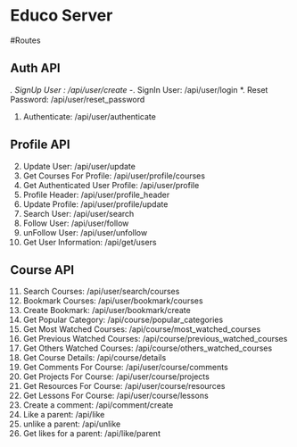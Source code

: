 
# Educo Server

#Routes

## Auth API
*. SignUp User : /api/user/create
-*. SignIn User: /api/user/login
*. Reset Password: /api/user/reset_password
1. Authenticate: /api/user/authenticate

## Profile API
2. Update User: /api/user/update
3. Get Courses For Profile: /api/user/profile/courses
4. Get Authenticated User Profile: /api/user/profile
5. Profile Header: /api/user/profile_header
6. Update Profile: /api/user/profile/update
7. Search User: /api/user/search
8. Follow User: /api/user/follow
9. unFollow User: /api/user/unfollow
10. Get User Information: /api/get/users

## Course API
11. Search Courses: /api/user/search/courses
12. Bookmark Courses: /api/user/bookmark/courses
13. Create Bookmark: /api/user/bookmark/create
14. Get Popular Category: /api/course/popular_categories
15. Get Most Watched Courses: /api/course/most_watched_courses
16. Get Previous Watched Courses: /api/course/previous_watched_courses
17. Get Others Watched Courses: /api/course/others_watched_courses
18. Get Course Details: /api/course/details
19. Get Comments For Course: /api/user/course/comments
20. Get Projects For Course: /api/user/course/projects
21. Get Resources For Course: /api/user/course/resources
22. Get Lessons For Course: /api/user/course/lessons
23. Create a comment: /api/comment/create
24. Like a parent: /api/like
25. unlike a parent: /api/unlike
26. Get likes for a parent: /api/like/parent


